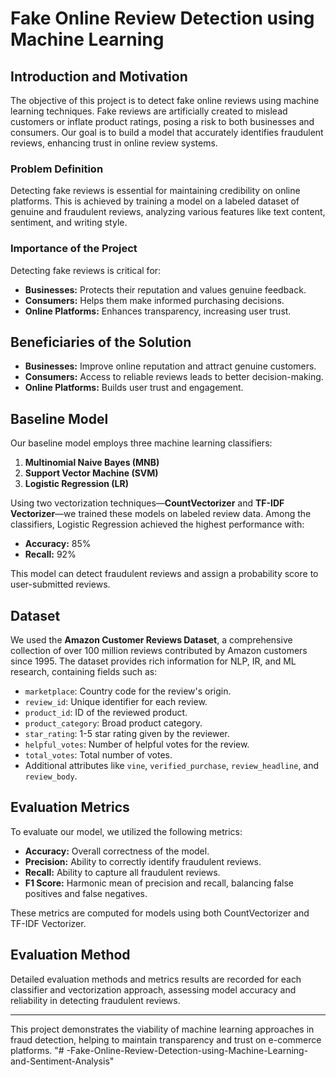 # Fake Online Review Detection using Machine Learning 

## Introduction and Motivation
The objective of this project is to detect fake online reviews using machine learning techniques. Fake reviews are artificially created to mislead customers or inflate product ratings, posing a risk to both businesses and consumers. Our goal is to build a model that accurately identifies fraudulent reviews, enhancing trust in online review systems.

### Problem Definition
Detecting fake reviews is essential for maintaining credibility on online platforms. This is achieved by training a model on a labeled dataset of genuine and fraudulent reviews, analyzing various features like text content, sentiment, and writing style.

### Importance of the Project
Detecting fake reviews is critical for:
- **Businesses:** Protects their reputation and values genuine feedback.
- **Consumers:** Helps them make informed purchasing decisions.
- **Online Platforms:** Enhances transparency, increasing user trust.

## Beneficiaries of the Solution
- **Businesses:** Improve online reputation and attract genuine customers.
- **Consumers:** Access to reliable reviews leads to better decision-making.
- **Online Platforms:** Builds user trust and engagement.

## Baseline Model
Our baseline model employs three machine learning classifiers:
1. **Multinomial Naive Bayes (MNB)**
2. **Support Vector Machine (SVM)**
3. **Logistic Regression (LR)**

Using two vectorization techniques—**CountVectorizer** and **TF-IDF Vectorizer**—we trained these models on labeled review data. Among the classifiers, Logistic Regression achieved the highest performance with:
- **Accuracy:** 85%
- **Recall:** 92%

This model can detect fraudulent reviews and assign a probability score to user-submitted reviews.

## Dataset
We used the **Amazon Customer Reviews Dataset**, a comprehensive collection of over 100 million reviews contributed by Amazon customers since 1995. The dataset provides rich information for NLP, IR, and ML research, containing fields such as:
- `marketplace`: Country code for the review's origin.
- `review_id`: Unique identifier for each review.
- `product_id`: ID of the reviewed product.
- `product_category`: Broad product category.
- `star_rating`: 1-5 star rating given by the reviewer.
- `helpful_votes`: Number of helpful votes for the review.
- `total_votes`: Total number of votes.
- Additional attributes like `vine`, `verified_purchase`, `review_headline`, and `review_body`.

## Evaluation Metrics
To evaluate our model, we utilized the following metrics:
- **Accuracy:** Overall correctness of the model.
- **Precision:** Ability to correctly identify fraudulent reviews.
- **Recall:** Ability to capture all fraudulent reviews.
- **F1 Score:** Harmonic mean of precision and recall, balancing false positives and false negatives.

These metrics are computed for models using both CountVectorizer and TF-IDF Vectorizer.

## Evaluation Method
Detailed evaluation methods and metrics results are recorded for each classifier and vectorization approach, assessing model accuracy and reliability in detecting fraudulent reviews.

---

This project demonstrates the viability of machine learning approaches in fraud detection, helping to maintain transparency and trust on e-commerce platforms.
"# -Fake-Online-Review-Detection-using-Machine-Learning-and-Sentiment-Analysis" 

